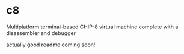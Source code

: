 # c8
Multiplatform terminal-based CHIP-8 virtual machine complete with a disassembler and debugger

actually good readme coming soon!
